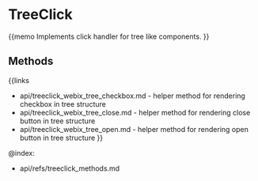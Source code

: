 TreeClick 
=============


{{memo Implements click handler for tree like components. }}



Methods
-------

{{links
- api/treeclick_webix_tree_checkbox.md - helper method for rendering checkbox in tree structure
- api/treeclick_webix_tree_close.md - helper method for rendering close button in tree structure
- api/treeclick_webix_tree_open.md - helper method for rendering open button in tree structure
}}




@index:
- api/refs/treeclick_methods.md

